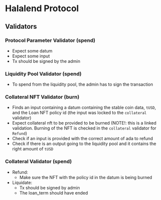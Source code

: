 # Halalend Protocol

## Validators

### Protocol Parameter Validator (spend)
- Expect some datum
- Expect some input
- Tx should be signed by the admin

### Liquidity Pool Validator (spend)
- To spend from the liquidity pool, the admin has to sign the transaction

### Collateral NFT Validator (burn)
- Finds an input containing a datum containing the stable coin data, `tUSD`, and the Loan NFT policy id (the input was locked to the `collateral` validator)
- Expect collateral nft to be provided to be burned (NOTE!: this is a linked validation. Burning of the NFT is checked in the `collateral` validator for `Refund`)
- Check if an input is provided with the correct amount of ada to refund
- Check if there is an output going to the liquidity pool and it contains the right amount of `tUSD`

### Collateral Validator (spend)
- Refund:
  - Make sure the NFT with the policy id in the datum is being burned
- Liquidate:
  - Tx should be signed by admin
  - The loan_term should have ended
